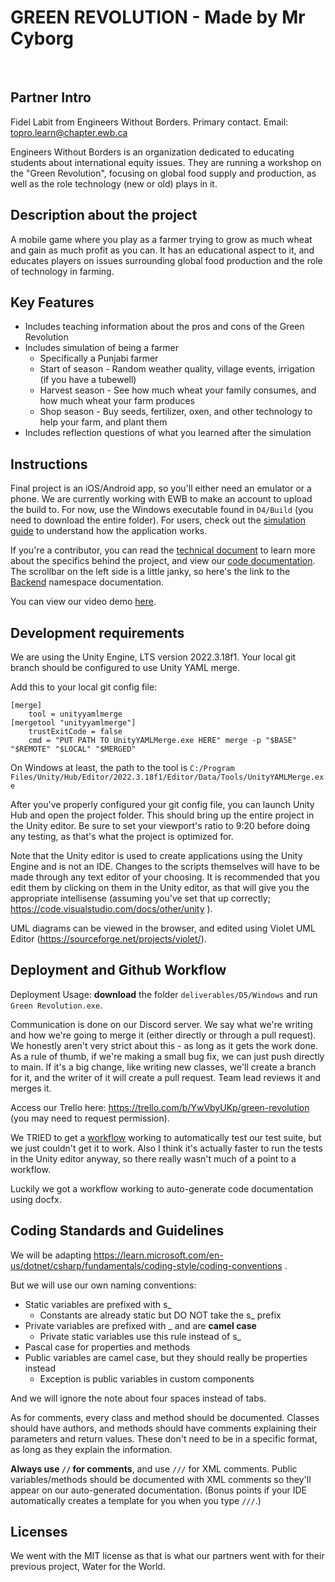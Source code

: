 # GREEN REVOLUTION - Made by Mr Cyborg
​
## Partner Intro
Fidel Labit from Engineers Without Borders. Primary contact. Email: topro.learn@chapter.ewb.ca

Engineers Without Borders is an organization dedicated to educating students about international equity issues. They are running a workshop on the "Green Revolution", focusing on global food supply and production, as well as the role technology (new or old) plays in it.

## Description about the project
A mobile game where you play as a farmer trying to grow as much wheat and gain as much profit as you can. It has an educational aspect to it, and educates players on issues surrounding global food production and the role of technology in farming.
​
## Key Features
- Includes teaching information about the pros and cons of the Green Revolution
- Includes simulation of being a farmer
    - Specifically a Punjabi farmer
    - Start of season - Random weather quality, village events, irrigation (if you have a tubewell)
    - Harvest season - See how much wheat your family consumes, and how much wheat your farm produces
    - Shop season - Buy seeds, fertilizer, oxen, and other technology to help your farm, and plant them
- Includes reflection questions of what you learned after the simulation
​
## Instructions
Final project is an iOS/Android app, so you'll either need an emulator or a phone. We are currently working with EWB to make an account to upload the build to. For now, use the Windows executable found in `D4/Build` (you need to download the entire folder). For users, check out the [simulation guide](simulation-guide.md) to understand how the application works.

If you're a contributor, you can read the [technical document](technical-document.md) to learn more about the specifics behind the project, and view our [code documentation](https://csc301-2024-s.github.io/13-Engineers-Without-Borders/api/Global.html). The scrollbar on the left side is a little janky, so here's the link to the [Backend](https://csc301-2024-s.github.io/13-Engineers-Without-Borders/api/Backend.html) namespace documentation.

You can view our video demo [here](https://youtu.be/Pe1FRIJ4auQ).
 
## Development requirements
We are using the Unity Engine, LTS version 2022.3.18f1. Your local git branch should be configured to use Unity YAML merge.

Add this to your local git config file:
```
[merge]
    tool = unityyamlmerge
[mergetool "unityyamlmerge"]
    trustExitCode = false
    cmd = "PUT PATH TO UnityYAMLMerge.exe HERE" merge -p "$BASE" "$REMOTE" "$LOCAL" "$MERGED"
```

On Windows at least, the path to the tool is `C:/Program Files/Unity/Hub/Editor/2022.3.18f1/Editor/Data/Tools/UnityYAMLMerge.exe`

After you've properly configured your git config file, you can launch Unity Hub and open the project folder. This should bring up the entire project in the Unity editor. Be sure to set your viewport's ratio to 9:20 before doing any testing, as that's what the project is optimized for. 

Note that the Unity editor is used to create applications using the Unity Engine and is not an IDE. Changes to the scripts themselves will have to be made through any text editor of your choosing. It is recommended that you edit them by clicking on them in the Unity editor, as that will give you the appropriate intellisense (assuming you've set that up correctly; https://code.visualstudio.com/docs/other/unity ).

UML diagrams can be viewed in the browser, and edited using Violet UML Editor (https://sourceforge.net/projects/violet/).
 
## Deployment and Github Workflow
Deployment Usage: **download** the folder `deliverables/D5/Windows` and run `Green Revolution.exe`.

Communication is done on our Discord server. We say what we're writing and how we're going to merge it (either directly or through a pull request). We honestly aren't very strict about this - as long as it gets the work done. As a rule of thumb, if we're making a small bug fix, we can just push directly to main. If it's a big change, like writing new classes, we'll create a branch for it, and the writer of it will create a pull request. Team lead reviews it and merges it.

Access our Trello here: https://trello.com/b/YwVbyUKp/green-revolution  (you may need to request permission).

We TRIED to get a [workflow](https://github.com/marketplace/actions/unity-test-runner) working to automatically test our test suite, but we just couldn't get it to work. Also I think it's actually faster to run the tests in the Unity editor anyway, so there really wasn't much of a point to a workflow.

Luckily we got a workflow working to auto-generate code documentation using docfx.

## Coding Standards and Guidelines
We will be adapting https://learn.microsoft.com/en-us/dotnet/csharp/fundamentals/coding-style/coding-conventions .

But we will use our own naming conventions:
- Static variables are prefixed with s_
    - Constants are already static but DO NOT take the s_ prefix
- Private variables are prefixed with _ and are **camel case**
    - Private static variables use this rule instead of s_
- Pascal case for properties and methods
- Public variables are camel case, but they should really be properties instead
    - Exception is public variables in custom components

And we will ignore the note about four spaces instead of tabs.

As for comments, every class and method should be documented. Classes should have authors, and methods should have comments explaining their parameters and return values. These don't need to be in a specific format, as long as they explain the information.

**Always use `//` for comments**, and use `///` for XML comments. Public variables/methods should be documented with XML comments so they'll appear on our auto-generated documentation. (Bonus points if your IDE automatically creates a template for you when you type `///`.)
​
## Licenses 
We went with the MIT license as that is what our partners went with for their previous project, Water for the World.
